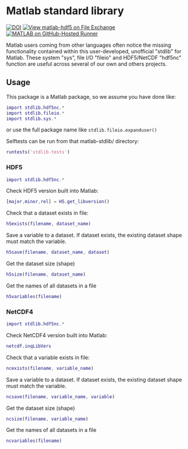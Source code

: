 # Matlab standard library

[![DOI](https://zenodo.org/badge/273830124.svg)](https://zenodo.org/badge/latestdoi/273830124)
[![View matlab-hdf5 on File Exchange](https://www.mathworks.com/matlabcentral/images/matlab-file-exchange.svg)](https://www.mathworks.com/matlabcentral/fileexchange/78673-matlab-hdf5)
[![MATLAB on GitHub-Hosted Runner](https://github.com/geospace-code/matlab-hdf5/actions/workflows/ci.yml/badge.svg)](https://github.com/geospace-code/matlab-hdf5/actions/workflows/ci.yml)

Matlab users coming from other languages often notice the missing functionality contained within this user-developed, unofficial "stdlib" for Matlab.
These system "sys", file I/O "fileio" and HDF5/NetCDF "hdf5nc" function are useful across several of our own and others projects.

## Usage

This package is a Matlab package, so we assume you have done like:

```matlab
import stdlib.hdf5nc.*
import stdlib.fileio.*
import stdlib.sys.*
```

or use the full package name like `stdlib.fileio.expanduser()`

Selftests can be run from that matlab-stdlib/ directory:

```matlab
runtests('stdlib.tests')
```

### HDF5

```matlab
import stdlib.hdf5nc.*
```

Check HDF5 version built into Matlab:

```matlab
[major,minor,rel] = H5.get_libversion()
```

Check that a dataset exists in file:

```matlab
h5exists(filename, dataset_name)
```

Save a variable to a dataset.
If dataset exists, the existing dataset shape must match the variable.

```matlab
h5save(filename, dataset_name, dataset)
```

Get the dataset size (shape)

```matlab
h5size(filename, dataset_name)
```

Get the names of all datasets in a file

```matlab
h5variables(filename)
```

### NetCDF4

```matlab
import stdlib.hdf5nc.*
```

Check NetCDF4 version built into Matlab:

```matlab
netcdf.inqLibVers
```

Check that a variable exists in file:

```matlab
ncexists(filename, variable_name)
```

Save a variable to a dataset.
If dataset exists, the existing dataset shape must match the variable.

```matlab
ncsave(filename, variable_name, variable)
```

Get the dataset size (shape)

```matlab
ncsize(filename, variable_name)
```

Get the names of all datasets in a file

```matlab
ncvariables(filename)
```

